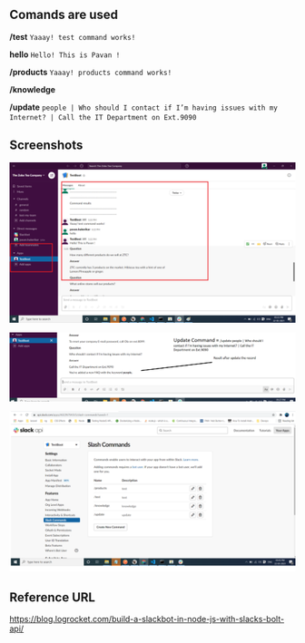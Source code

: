 ## Comands are used
**/test**
`Yaaay! test command works!`

**hello**
`Hello! This is Pavan !`

**/products**
`Yaaay! products command works!`

**/knowledge**

**/update**
`people | Who should I contact if I’m having issues with my Internet? | Call the IT Department on Ext.9090`

## Screenshots
[![Result1](https://github.com/pavanhukerikar/nodejs-slackbot/blob/main/screenshots/1.png "Result1")](https://github.com/pavanhukerikar/nodejs-slackbot/blob/main/screenshots/1.png "Result1")

[![Result2](https://github.com/pavanhukerikar/nodejs-slackbot/blob/main/screenshots/2.png "Result1")](https://github.com/pavanhukerikar/nodejs-slackbot/blob/main/screenshots/2.png "Result2")

[![Result3](https://github.com/pavanhukerikar/nodejs-slackbot/blob/main/screenshots/3.png "Result1")](https://github.com/pavanhukerikar/nodejs-slackbot/blob/main/screenshots/3.png "Result3")


## Reference URL
https://blog.logrocket.com/build-a-slackbot-in-node-js-with-slacks-bolt-api/

